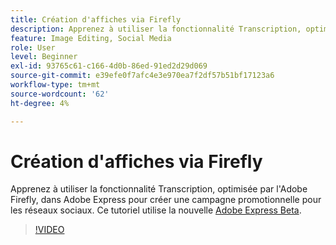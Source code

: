 ```yaml
---
title: Création d'affiches via Firefly
description: Apprenez à utiliser la fonctionnalité Transcription, optimisée par l'Adobe Firefly, pour créer une campagne promotionnelle pour les réseaux sociaux
feature: Image Editing, Social Media
role: User
level: Beginner
exl-id: 93765c61-c166-4d0b-86ed-91ed2d29d069
source-git-commit: e39efe0f7afc4e3e970ea7f2df57b51bf17123a6
workflow-type: tm+mt
source-wordcount: '62'
ht-degree: 4%

---
```


# Création d&#39;affiches via Firefly

Apprenez à utiliser la fonctionnalité Transcription, optimisée par l&#39;Adobe Firefly, dans Adobe Express pour créer une campagne promotionnelle pour les réseaux sociaux. Ce tutoriel utilise la nouvelle [Adobe Express Beta](https://www.adobe.com/express/).

>[!VIDEO](https://video.tv.adobe.com/v/3420533?quality=12&learn=on&hidetitle=true)
